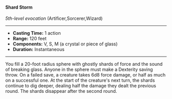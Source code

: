#### Shard Storm
*5th-level evocation* (Artificer,Sorcerer,Wizard)
___
- **Casting Time:** 1 action
- **Range:** 120 feet
- **Components:** V, S, M (a crystal or piece of glass)
- **Duration:** Instantaneous
---
You fill a 20-foot radius sphere with ghostly shards
of force and the sound of breaking glass. Anyone in
the sphere must make a Dexterity saving throw. On
a failed save, a creature takes 6d8 force damage, or
half as much on a successful one. At the start of the
creature's next turn, the shards continue to dig
deeper, dealing half the damage they dealt the
previous round. The shards disappear after the
second round.
